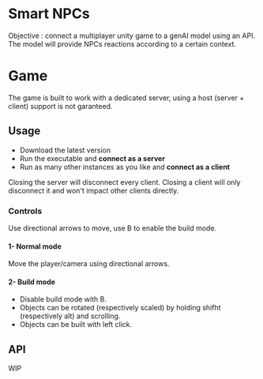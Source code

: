 # Smart NPCs

Objective : connect a multiplayer unity game to a genAI model using an API. The model will provide NPCs reactions according to a certain context.

# Game

The game is built to work with a dedicated server, using a host (server + client) support is not garanteed.

## Usage

- Download the latest version
- Run the executable and **connect as a server**
- Run as many other instances as you like and **connect as a client**

Closing the server will disconnect every client.
Closing a client will only disconnect it and won't impact other clients directly.

### Controls

Use directional arrows to move, use B to enable the build mode.

#### 1- Normal mode

Move the player/camera using directional arrows.

#### 2- Build mode

- Disable build mode with B.
- Objects can be rotated (respectively scaled) by holding shifht (respectively alt) and scrolling.
- Objects can be built with left click.

## API

WIP
